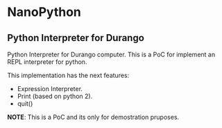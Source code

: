 # NanoPython
## Python Interpreter for Durango

Python Interpreter for Durango computer. This is a PoC for implement an REPL interpreter for python.

This implementation has the next features:

* Expression Interpreter.
* Print (based on python 2).
* quit()

**NOTE**: This is a PoC and its only for demostration pruposes.
